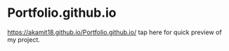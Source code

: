 # Portfolio.github.io

https://akamit18.github.io/Portfolio.github.io/     tap here for quick preview of my project.

